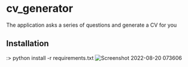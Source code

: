 # cv_generator
The application asks a series of questions and generate a CV for you

## Installation
:> python install -r requirements.txt
![Screenshot 2022-08-20 073606](https://user-images.githubusercontent.com/87368840/185734431-7249c3c5-7749-4ec9-8053-97d0f4ead91a.png)
